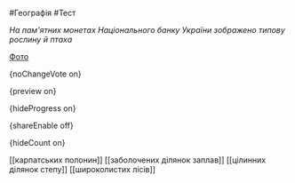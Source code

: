 #Географія #Тест

*На пам'ятних монетах Національного банку України зображено типову рослину й птаха*

[Фото](https://zno.osvita.ua//doc/images/znotest/79/7983/20.jpg)

{noChangeVote on}

{preview on}

{hideProgress on}

{shareEnable off}

{hideCount on}

[[карпатських полонин]]
[[заболочених ділянок заплав]]
[[цілинних ділянок степу]]
[[широколистих лісів]]
